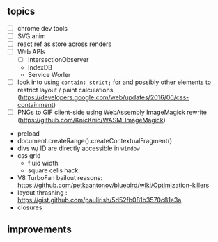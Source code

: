 ## topics
- [ ] chrome dev tools
- [ ] SVG anim
- [ ] react ref as store across renders
- [ ] Web APIs 
  - [ ] IntersectionObserver
  - IndexDB
  - Service Worler
- [ ] look into using `contain: strict;` for <card> and possibly other elements to restrict layout / paint calculations (https://developers.google.com/web/updates/2016/06/css-containment)
- [ ] PNGs to GIF client-side using WebAssembly ImageMagick rewrite (https://github.com/KnicKnic/WASM-ImageMagick)
- preload
- document.createRange().createContextualFragment()
- divs w/ ID are directly accessible in `window`
- css grid 
  - fluid width
  - square cells hack
- V8 TurboFan bailout reasons: https://github.com/petkaantonov/bluebird/wiki/Optimization-killers
- layout thrashing : https://gist.github.com/paulirish/5d52fb081b3570c81e3a
- closures

## improvements